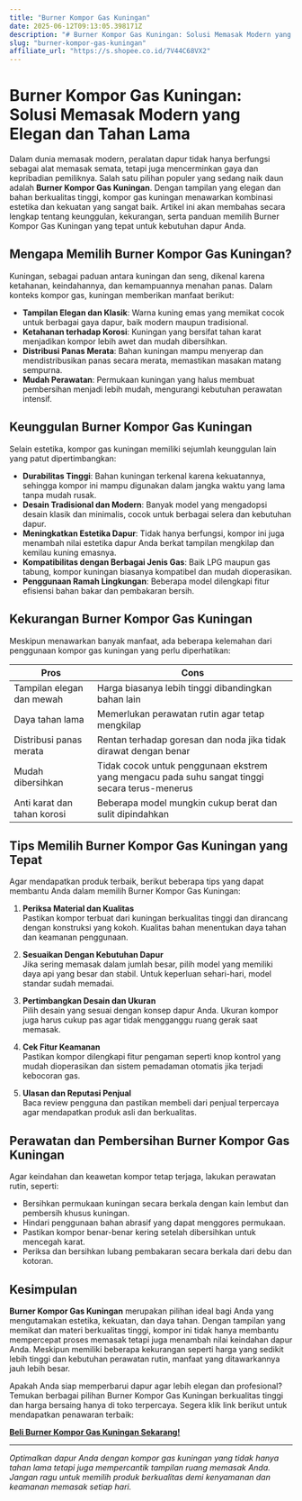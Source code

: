 ```yaml
---
title: "Burner Kompor Gas Kuningan"
date: 2025-06-12T09:13:05.398171Z
description: "# Burner Kompor Gas Kuningan: Solusi Memasak Modern yang Elegan dan Tahan Lama..."
slug: "burner-kompor-gas-kuningan"
affiliate_url: "https://s.shopee.co.id/7V44C68VX2"
---
```

# Burner Kompor Gas Kuningan: Solusi Memasak Modern yang Elegan dan Tahan Lama

Dalam dunia memasak modern, peralatan dapur tidak hanya berfungsi sebagai alat memasak semata, tetapi juga mencerminkan gaya dan kepribadian pemiliknya. Salah satu pilihan populer yang sedang naik daun adalah **Burner Kompor Gas Kuningan**. Dengan tampilan yang elegan dan bahan berkualitas tinggi, kompor gas kuningan menawarkan kombinasi estetika dan kekuatan yang sangat baik. Artikel ini akan membahas secara lengkap tentang keunggulan, kekurangan, serta panduan memilih Burner Kompor Gas Kuningan yang tepat untuk kebutuhan dapur Anda.

## Mengapa Memilih Burner Kompor Gas Kuningan?

Kuningan, sebagai paduan antara kuningan dan seng, dikenal karena ketahanan, keindahannya, dan kemampuannya menahan panas. Dalam konteks kompor gas, kuningan memberikan manfaat berikut:

- **Tampilan Elegan dan Klasik**: Warna kuning emas yang memikat cocok untuk berbagai gaya dapur, baik modern maupun tradisional.
- **Ketahanan terhadap Korosi**: Kuningan yang bersifat tahan karat menjadikan kompor lebih awet dan mudah dibersihkan.
- **Distribusi Panas Merata**: Bahan kuningan mampu menyerap dan mendistribusikan panas secara merata, memastikan masakan matang sempurna.
- **Mudah Perawatan**: Permukaan kuningan yang halus membuat pembersihan menjadi lebih mudah, mengurangi kebutuhan perawatan intensif.

## Keunggulan Burner Kompor Gas Kuningan

Selain estetika, kompor gas kuningan memiliki sejumlah keunggulan lain yang patut dipertimbangkan:

- **Durabilitas Tinggi**: Bahan kuningan terkenal karena kekuatannya, sehingga kompor ini mampu digunakan dalam jangka waktu yang lama tanpa mudah rusak.
- **Desain Tradisional dan Modern**: Banyak model yang mengadopsi desain klasik dan minimalis, cocok untuk berbagai selera dan kebutuhan dapur.
- **Meningkatkan Estetika Dapur**: Tidak hanya berfungsi, kompor ini juga menambah nilai estetika dapur Anda berkat tampilan mengkilap dan kemilau kuning emasnya.
- **Kompatibilitas dengan Berbagai Jenis Gas**: Baik LPG maupun gas tabung, kompor kuningan biasanya kompatibel dan mudah dioperasikan.
- **Penggunaan Ramah Lingkungan**: Beberapa model dilengkapi fitur efisiensi bahan bakar dan pembakaran bersih.

## Kekurangan Burner Kompor Gas Kuningan

Meskipun menawarkan banyak manfaat, ada beberapa kelemahan dari penggunaan kompor gas kuningan yang perlu diperhatikan:

| Pros                              | Cons                                        |
|----------------------------------|--------------------------------------------|
| Tampilan elegan dan mewah        | Harga biasanya lebih tinggi dibandingkan bahan lain |
| Daya tahan lama                  | Memerlukan perawatan rutin agar tetap mengkilap |
| Distribusi panas merata          | Rentan terhadap goresan dan noda jika tidak dirawat dengan benar |
| Mudah dibersihkan               | Tidak cocok untuk penggunaan ekstrem yang mengacu pada suhu sangat tinggi secara terus-menerus |
| Anti karat dan tahan korosi      | Beberapa model mungkin cukup berat dan sulit dipindahkan |

## Tips Memilih Burner Kompor Gas Kuningan yang Tepat

Agar mendapatkan produk terbaik, berikut beberapa tips yang dapat membantu Anda dalam memilih Burner Kompor Gas Kuningan:

1. **Periksa Material dan Kualitas**  
Pastikan kompor terbuat dari kuningan berkualitas tinggi dan dirancang dengan konstruksi yang kokoh. Kualitas bahan menentukan daya tahan dan keamanan penggunaan.

2. **Sesuaikan Dengan Kebutuhan Dapur**  
Jika sering memasak dalam jumlah besar, pilih model yang memiliki daya api yang besar dan stabil. Untuk keperluan sehari-hari, model standar sudah memadai.

3. **Pertimbangkan Desain dan Ukuran**  
Pilih desain yang sesuai dengan konsep dapur Anda. Ukuran kompor juga harus cukup pas agar tidak mengganggu ruang gerak saat memasak.

4. **Cek Fitur Keamanan**  
Pastikan kompor dilengkapi fitur pengaman seperti knop kontrol yang mudah dioperasikan dan sistem pemadaman otomatis jika terjadi kebocoran gas.

5. **Ulasan dan Reputasi Penjual**  
Baca review pengguna dan pastikan membeli dari penjual terpercaya agar mendapatkan produk asli dan berkualitas.

## Perawatan dan Pembersihan Burner Kompor Gas Kuningan

Agar keindahan dan keawetan kompor tetap terjaga, lakukan perawatan rutin, seperti:

- Bersihkan permukaan kuningan secara berkala dengan kain lembut dan pembersih khusus kuningan.
- Hindari penggunaan bahan abrasif yang dapat menggores permukaan.
- Pastikan kompor benar-benar kering setelah dibersihkan untuk mencegah karat.
- Periksa dan bersihkan lubang pembakaran secara berkala dari debu dan kotoran.

## Kesimpulan

**Burner Kompor Gas Kuningan** merupakan pilihan ideal bagi Anda yang mengutamakan estetika, kekuatan, dan daya tahan. Dengan tampilan yang memikat dan materi berkualitas tinggi, kompor ini tidak hanya membantu mempercepat proses memasak tetapi juga menambah nilai keindahan dapur Anda. Meskipun memiliki beberapa kekurangan seperti harga yang sedikit lebih tinggi dan kebutuhan perawatan rutin, manfaat yang ditawarkannya jauh lebih besar.

Apakah Anda siap memperbarui dapur agar lebih elegan dan profesional? Temukan berbagai pilihan Burner Kompor Gas Kuningan berkualitas tinggi dan harga bersaing hanya di toko terpercaya. Segera klik link berikut untuk mendapatkan penawaran terbaik:

[**Beli Burner Kompor Gas Kuningan Sekarang!**](https://s.shopee.co.id/7V44C68VX2)

---

*Optimalkan dapur Anda dengan kompor gas kuningan yang tidak hanya tahan lama tetapi juga mempercantik tampilan ruang memasak Anda. Jangan ragu untuk memilih produk berkualitas demi kenyamanan dan keamanan memasak setiap hari.*